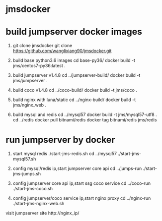# jmsdocker

# build jumpserver docker images
1. git clone jmsdocker
  git clone https://github.com/wanglixiang90/jmsdocker.git
  
2. build base python3.6 images
cd  base-py36/
docker build -t jms/centos7-py36:latest .

3. build jumpserver v1.4.8
cd  ../jumpserver-build/
docker build -t jms/jumpserver .

4. build coco v1.4.8
cd  ../coco-build/
docker build -t jms/coco .

5. build nginx with luna/static 
cd ../nginx-build/
docker build -t jms/nginx_web .

6. build mysql and redis
cd ../mysql57
docker build -t jms/mysql57-utf8 .
cd  ../redis
docker pull bitnami/redis 
docker tag bitnami/redis jms/redis

# run jumpserver by docker
1. start mysql redis
./start-jms-redis.sh
cd ../mysql57
./start-jms-mysql57.sh

2. config mysql/redis ip,start jumpserver core api
cd ../jumps-run
./start-jms-jumps.sh

3. config jumpserver core api ip,start ssg coco service
cd ../coco-run
./start-jms-coco.sh

4. config jumpserver/coco service ip,start nginx proxy
cd ../nginx-run
./start-jms-nginx-web.sh

visit jumpserver site
 http://nginx_ip/
 




